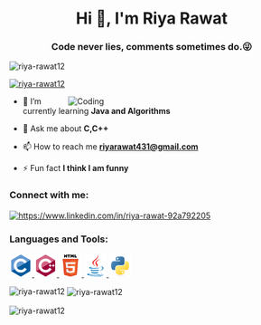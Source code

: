 

<h1 align="center">Hi 👋, I'm Riya Rawat</h1>
<h3 align="center">Code never lies, comments sometimes do.😜</h3>

<p align="left"> <img src="https://komarev.com/ghpvc/?username=riya-rawat12&label=Profile%20views&color=0e75b6&style=flat" alt="riya-rawat12" /> </p>

<p align="left"> <a href="https://github.com/ryo-ma/github-profile-trophy"><img src="https://github-profile-trophy.vercel.app/?username=riya-rawat12" alt="riya-rawat12" /></a> </p>

<img align="right" alt="Coding" width="400" src="https://cdn.dribbble.com/users/2646423/screenshots/5507196/computer.gif">

- 🌱 I’m currently learning **Java and Algorithms**

- 💬 Ask me about **C,C++**

- 📫 How to reach me **riyarawat431@gmail.com**

- ⚡ Fun fact **I think I am funny**

<h3 align="left">Connect with me:</h3>
<p align="left">
<a href="https://linkedin.com/in/https://www.linkedin.com/in/riya-rawat-92a792205" target="blank"><img align="center" src="https://raw.githubusercontent.com/rahuldkjain/github-profile-readme-generator/master/src/images/icons/Social/linked-in-alt.svg" alt="https://www.linkedin.com/in/riya-rawat-92a792205" height="30" width="40" /></a>
</p>

<h3 align="left">Languages and Tools:</h3>
<p align="left"> <a href="https://www.cprogramming.com/" target="_blank" rel="noreferrer"> <img src="https://raw.githubusercontent.com/devicons/devicon/master/icons/c/c-original.svg" alt="c" width="40" height="40"/> </a> <a href="https://www.w3schools.com/cpp/" target="_blank" rel="noreferrer"> <img src="https://raw.githubusercontent.com/devicons/devicon/master/icons/cplusplus/cplusplus-original.svg" alt="cplusplus" width="40" height="40"/> </a> <a href="https://www.w3.org/html/" target="_blank" rel="noreferrer"> <img src="https://raw.githubusercontent.com/devicons/devicon/master/icons/html5/html5-original-wordmark.svg" alt="html5" width="40" height="40"/> </a> <a href="https://www.java.com" target="_blank" rel="noreferrer"> <img src="https://raw.githubusercontent.com/devicons/devicon/master/icons/java/java-original.svg" alt="java" width="40" height="40"/> </a> <a href="https://www.python.org" target="_blank" rel="noreferrer"> <img src="https://raw.githubusercontent.com/devicons/devicon/master/icons/python/python-original.svg" alt="python" width="40" height="40"/> </a> </p>

<p><img align="left" src="https://github-readme-stats.vercel.app/api/top-langs?username=riya-rawat12&show_icons=true&locale=en&layout=compact" alt="riya-rawat12" /></p>

<p>&nbsp;<img align="center" src="https://github-readme-stats.vercel.app/api?username=riya-rawat12&show_icons=true&locale=en" alt="riya-rawat12" /></p>

<p><img align="center" src="https://github-readme-streak-stats.herokuapp.com/?user=riya-rawat12&" alt="riya-rawat12" /></p>

